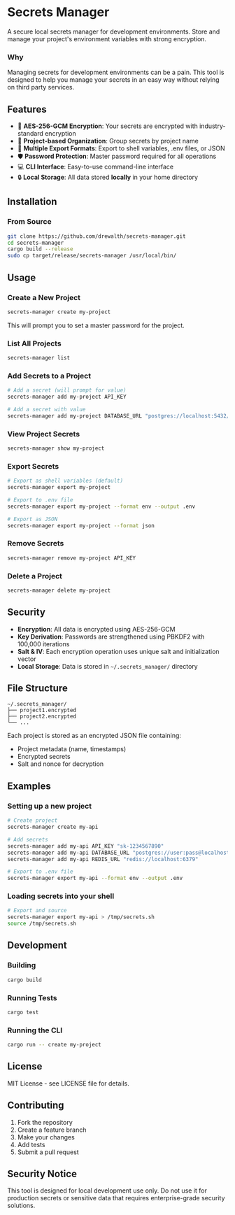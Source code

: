 # Secrets Manager

A secure local secrets manager for development environments. Store and manage your project's environment variables with strong encryption.

### Why

Managing secrets for development environments can be a pain. This tool is designed to help you manage your secrets in an easy way without relying on third party services.

## Features

- 🔐 **AES-256-GCM Encryption**: Your secrets are encrypted with industry-standard encryption
- 📁 **Project-based Organization**: Group secrets by project name
- 🚀 **Multiple Export Formats**: Export to shell variables, .env files, or JSON
- 🛡️ **Password Protection**: Master password required for all operations
- 💻 **CLI Interface**: Easy-to-use command-line interface
- 🔒 **Local Storage**: All data stored **locally** in your home directory

## Installation

### From Source

```bash
git clone https://github.com/drewalth/secrets-manager.git
cd secrets-manager
cargo build --release
sudo cp target/release/secrets-manager /usr/local/bin/
```

## Usage

### Create a New Project

```bash
secrets-manager create my-project
```

This will prompt you to set a master password for the project.

### List All Projects

```bash
secrets-manager list
```

### Add Secrets to a Project

```bash
# Add a secret (will prompt for value)
secrets-manager add my-project API_KEY

# Add a secret with value
secrets-manager add my-project DATABASE_URL "postgres://localhost:5432/mydb"
```

### View Project Secrets

```bash
secrets-manager show my-project
```

### Export Secrets

```bash
# Export as shell variables (default)
secrets-manager export my-project

# Export to .env file
secrets-manager export my-project --format env --output .env

# Export as JSON
secrets-manager export my-project --format json
```

### Remove Secrets

```bash
secrets-manager remove my-project API_KEY
```

### Delete a Project

```bash
secrets-manager delete my-project
```

## Security

- **Encryption**: All data is encrypted using AES-256-GCM
- **Key Derivation**: Passwords are strengthened using PBKDF2 with 100,000 iterations
- **Salt & IV**: Each encryption operation uses unique salt and initialization vector
- **Local Storage**: Data is stored in `~/.secrets_manager/` directory

## File Structure

```
~/.secrets_manager/
├── project1.encrypted
├── project2.encrypted
└── ...
```

Each project is stored as an encrypted JSON file containing:
- Project metadata (name, timestamps)
- Encrypted secrets
- Salt and nonce for decryption

## Examples

### Setting up a new project

```bash
# Create project
secrets-manager create my-api

# Add secrets
secrets-manager add my-api API_KEY "sk-1234567890"
secrets-manager add my-api DATABASE_URL "postgres://user:pass@localhost/db"
secrets-manager add my-api REDIS_URL "redis://localhost:6379"

# Export to .env file
secrets-manager export my-api --format env --output .env
```

### Loading secrets into your shell

```bash
# Export and source
secrets-manager export my-api > /tmp/secrets.sh
source /tmp/secrets.sh
```

## Development

### Building

```bash
cargo build
```

### Running Tests

```bash
cargo test
```

### Running the CLI

```bash
cargo run -- create my-project
```

## License

MIT License - see LICENSE file for details.

## Contributing

1. Fork the repository
2. Create a feature branch
3. Make your changes
4. Add tests
5. Submit a pull request

## Security Notice

This tool is designed for local development use only. Do not use it for production secrets or sensitive data that requires enterprise-grade security solutions.
